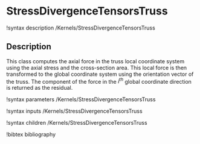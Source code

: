 # StressDivergenceTensorsTruss

!syntax description /Kernels/StressDivergenceTensorsTruss

## Description

This class computes the axial force in the truss local coordinate system using the axial stress and the cross-section area. This local force is then transformed to the global coordinate system using the orientation vector of the truss. The component of the force in the $i^{th}$ global coordinate direction is returned as the residual.

!syntax parameters /Kernels/StressDivergenceTensorsTruss

!syntax inputs /Kernels/StressDivergenceTensorsTruss

!syntax children /Kernels/StressDivergenceTensorsTruss

!bibtex bibliography
